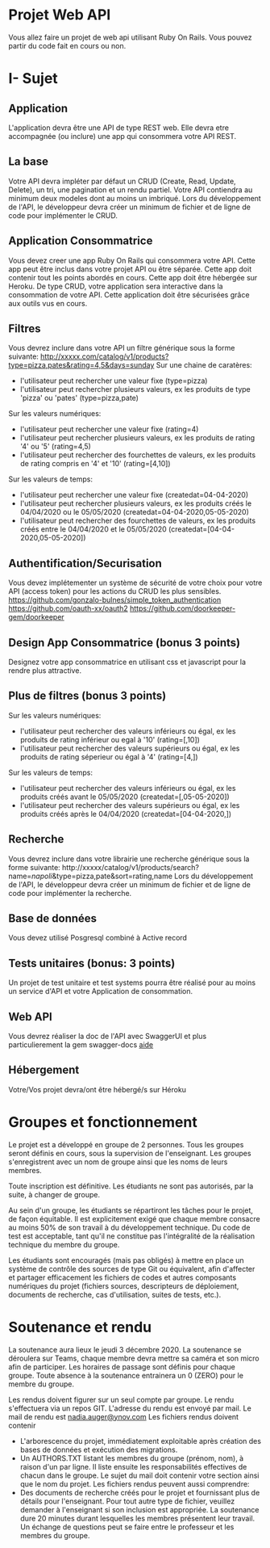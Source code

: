 # Projet Web API

Vous allez faire un projet de web api utilisant Ruby On Rails.
Vous pouvez partir du code fait en cours ou non.

# I- Sujet

## Application

L'application devra être une API de type REST web. Elle devra etre accompagnée (ou inclure) une app qui consommera votre API REST.

## La base

Votre API devra impléter par défaut un CRUD (Create, Read, Update, Delete), un tri, une pagination et un rendu partiel.
Votre API contiendra au minimum deux modeles dont au moins un imbriqué.
Lors du développement de l'API, le développeur devra créer un minimum de fichier et de ligne de code pour implémenter le CRUD.

## Application Consommatrice
Vous devez creer une app Ruby On Rails qui consommera votre API. Cette app peut être inclus dans votre projet API ou être séparée. Cette app doit contenir tout les points abordés en cours. Cette app doit être hébergée sur Heroku.
De type CRUD, votre application sera interactive dans la consommation de votre API. Cette application doit être sécurisées grâce aux outils vus en cours.

## Filtres
Vous devrez inclure dans votre API un filtre générique sous la forme suivante: http://xxxxx.com/catalog/v1/products?type=pizza,pates&rating=4,5&days=sunday
Sur une chaine de caratères:
- l'utilisateur peut rechercher une valeur fixe (type=pizza)
- l'utilisateur peut rechercher plusieurs valeurs,  ex les produits de type 'pizza' ou 'pates' (type=pizza,pate)

Sur les valeurs numériques:
- l'utilisateur peut rechercher une valeur fixe (rating=4)
- l'utilisateur peut rechercher plusieurs valeurs,  ex les produits de rating '4' ou '5' (rating=4,5)
- l'utilisateur peut rechercher des fourchettes de valeurs,  ex les produits de rating compris en '4' et '10' (rating=[4,10])

Sur les valeurs de temps:
- l'utilisateur peut rechercher une valeur fixe (createdat=04-04-2020)
- l'utilisateur peut rechercher plusieurs valeurs,  ex les produits créés le 04/04/2020 ou le 05/05/2020 (createdat=04-04-2020,05-05-2020)
- l'utilisateur peut rechercher des fourchettes de valeurs,  ex les produits créés entre le 04/04/2020 et le 05/05/2020 (createdat=[04-04-2020,05-05-2020])


## Authentification/Securisation
Vous devez implétementer un système de sécurité de votre choix pour votre API (access token) pour les actions du CRUD les plus sensibles.
https://github.com/gonzalo-bulnes/simple_token_authentication
https://github.com/oauth-xx/oauth2
https://github.com/doorkeeper-gem/doorkeeper

## Design App Consommatrice (bonus 3 points)
Designez votre app consommatrice en utilisant css et javascript pour la rendre plus attractive.


## Plus de filtres (bonus 3 points)
Sur les valeurs numériques:
- l'utilisateur peut rechercher des valeurs inférieurs ou égal,  ex les produits de rating inférieur ou egal à '10' (rating=[,10])
- l'utilisateur peut rechercher des valeurs supérieurs ou égal,  ex les produits de rating séperieur ou égal à '4' (rating=[4,])

Sur les valeurs de temps:
- l'utilisateur peut rechercher des valeurs inférieurs ou égal,  ex les produits créés avant le 05/05/2020 (createdat=[,05-05-2020])
- l'utilisateur peut rechercher des valeurs supérieurs ou égal,  ex les produits créés après le 04/04/2020 (createdat=[04-04-2020,])


## Recherche
Vous devrez inclure dans votre librairie une recherche générique sous la forme suivante: http://xxxxx/catalog/v1/products/search?name=*napoli*&type=pizza,pate&sort=rating,name
Lors du développement de l'API, le développeur devra créer un minimum de fichier et de ligne de code pour implémenter la recherche.


## Base de données
Vous devez utilisé Posgresql combiné à Active record


## Tests unitaires (bonus: 3 points)
Un projet de test unitaire et test systems pourra être réalisé pour au moins un service d'API et votre Application de consommation.


## Web API
Vous devrez réaliser la doc de l'API avec SwaggerUI et plus particulierement la gem swagger-docs [aide](https://github.com/richhollis/swagger-docs)

## Hébergement
Votre/Vos projet devra/ont être hébergé/s sur Héroku


# Groupes et fonctionnement

Le projet est a développé en groupe de 2 personnes.
Tous les groupes seront définis en cours, sous la supervision de l'enseignant. Les groupes s'enregistrent avec un nom de groupe ainsi que les noms de leurs membres.

Toute inscription est définitive.  Les étudiants ne sont pas autorisés, par la suite, à changer de groupe.

Au sein d'un groupe, les étudiants se répartiront les tâches pour le projet, de façon équitable.  Il est explicitement exigé que chaque membre consacre au moins 50% de son travail à du développement technique. Du code de test est acceptable, tant qu'il ne constitue pas l'intégralité de la réalisation technique du membre du groupe.

Les étudiants sont encouragés (mais pas obligés) à mettre en place un système de contrôle des sources de type Git ou équivalent, afin d'affecter et partager efficacement les fichiers de codes et autres composants numériques du projet (fichiers sources, descripteurs de déploiement, documents de recherche, cas d'utilisation, suites de tests, etc.).

# Soutenance et rendu

La soutenance aura lieux le jeudi 3 décembre 2020.
La soutenance se déroulera sur Teams, chaque membre devra mettre sa caméra et son micro afin de participer.
Les horaires de passage sont définis pour chaque groupe.
Toute absence à la soutenance entrainera un 0 (ZERO) pour le membre du groupe.

Les rendus doivent figurer sur un seul compte par groupe.
Le rendu s'effectuera via un repos GIT. L'adresse du rendu est envoyé par mail.
Le mail de rendu est nadia.auger@ynov.com
Les fichiers rendus doivent contenir
  - L'arborescence du projet, immédiatement exploitable après création des bases de données et exécution des migrations.
  - Un AUTHORS.TXT listant les membres du groupe (prénom, nom), à raison d'un par ligne.  Il liste ensuite les responsabilités effectives de chacun dans le groupe.
Le sujet du mail doit contenir votre section ainsi que le nom du projet.
Les fichiers rendus peuvent aussi comprendre:
  - Des documents de recherche créés pour le projet et fournissant plus de détails pour l'enseignant.
Pour tout autre type de fichier, veuillez demander à l'enseignant si son inclusion est appropriée.
La soutenance dure 20 minutes durant lesquelles les membres présentent leur travail. Un échange de questions peut se faire entre le professeur et les membres du groupe.
